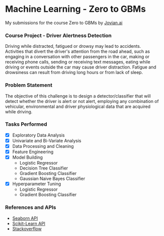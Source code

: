# Machine Learning - Zero to GBMs

My submissions for the course Zero to GBMs by [Jovian.ai](https://jovian.ai)

### Course Project - Driver Alertness Detection

Driving while distracted, fatigued or drowsy may lead to accidents. Activities
that divert the driver's attention from the road ahead, such as engaging in a
conversation with other passengers in the car, making or receiving phone calls,
sending or receiving text messages, eating while driving or events outside the
car may cause driver distraction. Fatigue and drowsiness can result from
driving long hours or from lack of sleep.

### Problem Statement

The objective of this challenge is to design a detector/classifier that will
detect whether the driver is alert or not alert, employing any combination of
vehicular, environmental and driver physiological data that are acquired while
driving.

### Tasks Performed

- [x] Exploratory Data Analysis
- [x] Univariate and Bi-Variate Analysis
- [x] Data Processing and Cleaning
- [x] Feature Engineering
- [x] Model Building
  - Logistic Regressor
  - Decision Tree Classifier
  - Gradient Boosting Classifier
  - Gaussian Naive Bayes Classifier
- [x] Hyperparameter Tuning
  - Logistic Regressor
  - Gradient Boosting Classifier

### References and APIs

- [ Seaborn API ](https://seaborn.pydata.org/api.html)
- [ Scikit-Learn API ](https://scikit-learn.org/stable/modules/classes.html)
- [ Stackoverflow ](https://stackoverflow.com)
